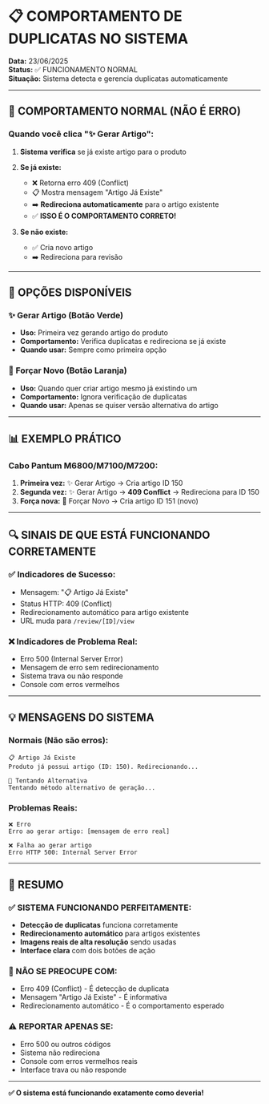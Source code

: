 # 📋 COMPORTAMENTO DE DUPLICATAS NO SISTEMA

**Data:** 23/06/2025  
**Status:** ✅ FUNCIONAMENTO NORMAL  
**Situação:** Sistema detecta e gerencia duplicatas automaticamente  

---

## 🎯 **COMPORTAMENTO NORMAL (NÃO É ERRO)**

### **Quando você clica "✨ Gerar Artigo":**

1. **Sistema verifica** se já existe artigo para o produto
2. **Se já existe:** 
   - ❌ Retorna erro 409 (Conflict) 
   - 📋 Mostra mensagem "Artigo Já Existe"
   - ➡️ **Redireciona automaticamente** para o artigo existente
   - ✅ **ISSO É O COMPORTAMENTO CORRETO!**

3. **Se não existe:** 
   - ✅ Cria novo artigo
   - ➡️ Redireciona para revisão

---

## 🔄 **OPÇÕES DISPONÍVEIS**

### **✨ Gerar Artigo (Botão Verde)**
- **Uso:** Primeira vez gerando artigo do produto
- **Comportamento:** Verifica duplicatas e redireciona se já existe
- **Quando usar:** Sempre como primeira opção

### **🔄 Forçar Novo (Botão Laranja)**  
- **Uso:** Quando quer criar artigo mesmo já existindo um
- **Comportamento:** Ignora verificação de duplicatas
- **Quando usar:** Apenas se quiser versão alternativa do artigo

---

## 📊 **EXEMPLO PRÁTICO**

### **Cabo Pantum M6800/M7100/M7200:**

1. **Primeira vez:** ✨ Gerar Artigo → Cria artigo ID 150
2. **Segunda vez:** ✨ Gerar Artigo → **409 Conflict** → Redireciona para ID 150
3. **Força nova:** 🔄 Forçar Novo → Cria artigo ID 151 (novo)

---

## 🔍 **SINAIS DE QUE ESTÁ FUNCIONANDO CORRETAMENTE**

### **✅ Indicadores de Sucesso:**
- Mensagem: "📋 Artigo Já Existe"
- Status HTTP: 409 (Conflict) 
- Redirecionamento automático para artigo existente
- URL muda para `/review/[ID]/view`

### **❌ Indicadores de Problema Real:**
- Erro 500 (Internal Server Error)
- Mensagem de erro sem redirecionamento
- Sistema trava ou não responde
- Console com erros vermelhos

---

## 💡 **MENSAGENS DO SISTEMA**

### **Normais (Não são erros):**
```
📋 Artigo Já Existe
Produto já possui artigo (ID: 150). Redirecionando...
```

```
🔄 Tentando Alternativa  
Tentando método alternativo de geração...
```

### **Problemas Reais:**
```
❌ Erro
Erro ao gerar artigo: [mensagem de erro real]
```

```
❌ Falha ao gerar artigo
Erro HTTP 500: Internal Server Error
```

---

## 🚀 **RESUMO**

### **✅ SISTEMA FUNCIONANDO PERFEITAMENTE:**
- **Detecção de duplicatas** funciona corretamente
- **Redirecionamento automático** para artigos existentes
- **Imagens reais de alta resolução** sendo usadas
- **Interface clara** com dois botões de ação

### **🎯 NÃO SE PREOCUPE COM:**
- Erro 409 (Conflict) - É detecção de duplicata
- Mensagem "Artigo Já Existe" - É informativa
- Redirecionamento automático - É o comportamento esperado

### **⚠️ REPORTAR APENAS SE:**
- Erro 500 ou outros códigos
- Sistema não redireciona
- Console com erros vermelhos reais
- Interface trava ou não responde

---

**✅ O sistema está funcionando exatamente como deveria!** 